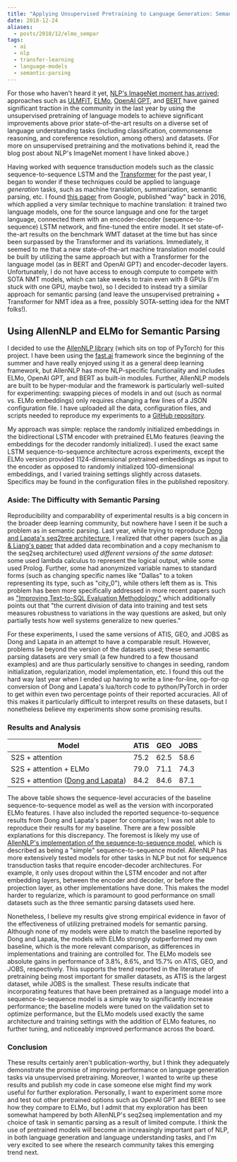 ```yaml
---
title: "Applying Unsupervised Pretraining to Language Generation: Semantic Parsing + ELMo"
date: 2018-12-24
aliases:
  - posts/2018/12/elmo_sempar
tags:
  - ai
  - nlp
  - transfer-learning
  - language-models
  - semantic-parsing
---
```


For those who haven't heard it yet, [NLP's ImageNet moment has arrived](http://ruder.io/nlp-imagenet/); approaches such as [ULMFiT](https://arxiv.org/abs/1801.06146), [ELMo](https://allennlp.org/elmo), [OpenAI GPT](https://blog.openai.com/language-unsupervised/), and [BERT](https://arxiv.org/abs/1810.04805) have gained significant traction in the community in the last year by using the unsupervised pretraining of language models to achieve significant improvements above prior state-of-the-art results on a diverse set of language understanding tasks (including classification, commonsense reasoning, and coreference resolution, among others) and datasets. (For more on unsupervised pretraining and the motivations behind it, read the blog post about NLP's ImageNet moment I have linked above.)

Having worked with sequence transduction models such as the classic sequence-to-sequence LSTM and the [Transformer](https://arxiv.org/abs/1706.03762) for the past year, I began to wonder if these techniques could be applied to language _generation_ tasks, such as machine translation, summarization, semantic parsing, etc. I found [this paper](https://arxiv.org/abs/1611.02683) from Google, published "way" back in 2016, which applied a very similar technique to machine translation: it trained two language models, one for the source language and one for the target language, connected them with an encoder-decoder (sequence-to-sequence) LSTM network, and fine-tuned the entire model. It set state-of-the-art results on the benchmark WMT dataset at the time but has since been surpassed by the Transformer and its variations. Immediately, it seemed to me that a new state-of-the-art machine translation model could be built by utilizing the same approach but with a Transformer for the language model (as in BERT and OpenAI GPT) and encoder-decoder layers. Unfortunately, I do not have access to enough compute to compete with SOTA NMT models, which can take weeks to train even with 8 GPUs (I'm stuck with one GPU, maybe two), so I decided to instead try a similar approach for semantic parsing (and leave the unsupervised pretraining + Transformer for NMT idea as a free, possibly SOTA-setting idea for the NMT folks!).

## Using AllenNLP and ELMo for Semantic Parsing

I decided to use the [AllenNLP library](https://allennlp.org/) (which sits on top of PyTorch) for this project. I have been using the [fast.ai](https://www.fast.ai/) framework since the beginning of the summer and have really enjoyed using it as a general deep learning framework, but AllenNLP has more NLP-specific functionality and includes ELMo, OpenAI GPT, and BERT as built-in modules. Further, AllenNLP models are built to be hyper-modular and the framework is particularly well-suited for experimenting: swapping pieces of models in and out (such as normal vs. ELMo embeddings) only requires changing a few lines of a JSON configuration file. I have uploaded all the data, configuration files, and scripts needed to reproduce my experiments to a [GitHub repository](https://github.com/jbkjr/allennlp_sempar).

My approach was simple: replace the randomly initialized embeddings in the bidirectional LSTM encoder with pretrained ELMo features (leaving the embeddings for the decoder randomly initialized). I used the exact same LSTM sequence-to-sequence architecture across experiments, except the ELMo version provided 1124-dimensional pretrained embeddings as input to the encoder as opposed to randomly initialized 100-dimensional embeddings, and I varied training settings slightly across datasets. Specifics may be found in the configuration files in the published repository.

### Aside: The Difficulty with Semantic Parsing

Reproducibility and comparability of experimental results is a big concern in the broader deep learning community, but nowhere have I seen it be such a problem as in semantic parsing. Last year, while trying to reproduce [Dong and Lapata's seq2tree architecture](https://arxiv.org/abs/1601.01280), I realized that other papers (such as [Jia & Liang's paper](https://arxiv.org/abs/1606.03622) that added data recombination and a copy mechanism to the seq2seq architecture) used _different versions of the same dataset_: some used lambda calculus to represent the logical output, while some used Prolog. Further, some had anonymized variable names to standard forms (such as changing specific names like "Dallas" to a token representing its type, such as "city_0"), while others left them as is. This problem has been more specifically addressed in more recent papers such as ["Improving Text-to-SQL Evaluation Methodology,"](http://aclweb.org/anthology/P18-1033) which additionally points out that "the current division of data into training and test sets measures robustness to variations in the way questions are asked, but only partially tests how well systems generalize to new queries."

For these experiments, I used the same versions of ATIS, GEO, and JOBS as Dong and Lapata in an attempt to have a comparable result. However, problems lie beyond the version of the datasets used; these semantic parsing datasets are very small (a few hundred to a few thousand examples) and are thus particularly sensitive to changes in seeding, random initialization, regularization, model implementation, etc. I found this out the hard way last year when I ended up having to write a line-for-line, op-for-op conversion of Dong and Lapata's lua/torch code to python/PyTorch in order to get within even two percentage points of their reported accuracies. All of this makes it particularly difficult to interpret results on these datasets, but I nonetheless believe my experiments show some promising results.

### Results and Analysis

| Model                                                                 | ATIS | GEO  | JOBS |
| --------------------------------------------------------------------- | ---- | ---- | ---- |
| S2S + attention                                                       | 75.2 | 62.5 | 58.6 |
| S2S + attention + ELMo                                                | 79.0 | 71.1 | 74.3 |
| S2S + attention ([Dong and Lapata](https://arxiv.org/abs/1601.01280)) | 84.2 | 84.6 | 87.1 |

The above table shows the sequence-level accuracies of the baseline sequence-to-sequence model as well as the version with incorporated ELMo features. I have also included the reported sequence-to-sequence results from Dong and Lapata's paper for comparison; I was not able to reproduce their results for my baseline. There are a few possible explanations for this discrepancy. The foremost is likely my use of [AllenNLP's implementation of the sequence-to-sequence model](https://github.com/allenai/allennlp/blob/master/allennlp/models/encoder_decoders/simple_seq2seq.py), which is described as being a "simple" sequence-to-sequence model. AllenNLP has more extensively tested models for other tasks in NLP but not for sequence transduction tasks that require encoder-decoder architectures. For example, it only uses dropout within the LSTM encoder and not after embedding layers, between the encoder and decoder, or before the projection layer, as other implementations have done. This makes the model harder to regularize, which is paramount to good performance on small datasets such as the three semantic parsing datasets used here.

Nonetheless, I believe my results give strong empirical evidence in favor of the effectiveness of utilizing pretrained models for semantic parsing. Although none of my models were able to match the baseline reported by Dong and Lapata, the models with ELMo strongly outperformed my own baseline, which is the more relevant comparison, as differences in implementations and training are controlled for. The ELMo models see absolute gains in performance of 3.8%, 8.6%, and 15.7% on ATIS, GEO, and JOBS, respectively. This supports the trend reported in the literature of pretraining being most important for smaller datasets, as ATIS is the largest dataset, while JOBS is the smallest. These results indicate that incorporating features that have been pretrained as a language model into a sequence-to-sequence model is a simple way to significantly increase performance; the baseline models were tuned on the validation set to optimize performance, but the ELMo models used exactly the same architecture and training settings with the addition of ELMo features, no further tuning, and noticeably improved performance across the board.

### Conclusion

These results certainly aren't publication-worthy, but I think they adequately demonstrate the promise of improving performance on language generation tasks via unsupervised pretraining. Moreover, I wanted to write up these results and publish my code in case someone else might find my work useful for further exploration. Personally, I want to experiment some more and test out other pretrained options such as OpenAI GPT and BERT to see how they compare to ELMo, but I admit that my exploration has been somewhat hampered by both AllenNLP's seq2seq implementation and my choice of task in semantic parsing as a result of limited compute. I think the use of pretrained models will become an increasingly important part of NLP, in both language generation and language understanding tasks, and I'm very excited to see where the research community takes this emerging trend next.
